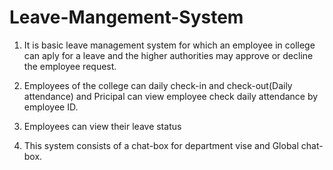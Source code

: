 # Leave-Mangement-System

1) It is basic leave management system for which an employee in college can aply for a leave and the higher authorities may approve or decline the employee request.

2) Employees of the college can daily check-in and check-out(Daily attendance) and Pricipal can view employee check daily attendance by employee ID.

3) Employees can view their leave status

4) This system consists of a chat-box for department vise and Global chat-box.
